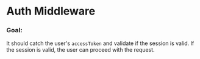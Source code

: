 # Auth Middleware

### Goal:
It should catch the user's `accessToken` and validate if the session is valid. If the session is valid, the user can proceed with the request.
